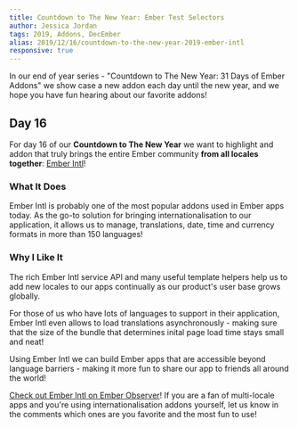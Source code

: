 ```yaml
---
title: Countdown to The New Year: Ember Test Selectors
author: Jessica Jordan
tags: 2019, Addons, DecEmber
alias: 2019/12/16/countdown-to-the-new-year-2019-ember-intl
responsive: true
---
```


In our end of year series - "Countdown to The New Year: 31 Days of Ember Addons" we show case a new addon each day until the new year, and we hope you have fun hearing about our favorite addons!

## Day 16

For day 16 of our **Countdown to The New Year** we want to highlight and addon that truly brings the entire Ember community **from all locales together**: [Ember Intl](https://emberobserver.com/addons/ember-intl)!

### What It Does

Ember Intl is probably one of the most popular addons used in Ember apps today. As the go-to solution for bringing internationalisation to our application, it allows us to manage, translations, date, time and currency formats in more than 150 languages!

### Why I Like It

The rich Ember Intl service API and many useful template helpers help us to add new locales to our apps continually as our product's user base grows globally.

For those of us who have lots of languages to support in their application, Ember Intl even allows to load translations asynchronously - making sure that the size of the bundle that determines inital page load time stays small and neat!

Using Ember Intl we can build Ember apps that are accessible beyond language barriers - making it more fun to share our app to friends all around the world!

[Check out Ember Intl on Ember Observer](https://emberobserver.com/addons/ember-intl)! If you are a fan of multi-locale apps and you're using internationalisation addons yourself, let us know in the comments which ones are you favorite and the most fun to use!
